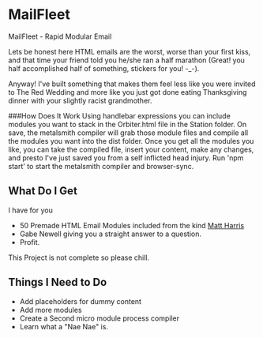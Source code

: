 # MailFleet
MailFleet - Rapid Modular Email

Lets be honest here HTML emails are the worst, worse than your first kiss, and that time your friend told you he/she ran a half marathon
(Great! you half accomplished half of something, stickers for you! -_-).<br>

Anyway! I've built something that makes them feel less like you were invited to The Red Wedding and more like you just got done eating Thanksgiving dinner with your slightly racist grandmother.

###How Does It Work
Using handlebar expressions you can include modules you want to stack in the Orbiter.html file in the Station folder. On save, the metalsmith compiler will grab those module files and compile all the modules you want into the dist folder. Once you get all the modules you like, you can take the compiled file, insert your content, make any changes, and presto I've just saved you from a self inflicted head injury. Run 'npm start' to start the metalsmith compiler and browser-sync.

## What Do I Get
I have for you
- 50 Premade HTML Email Modules included from the kind [Matt Harris](http://outlinemail.co.uk/)
- Gabe Newell giving you a straight answer to a question.
- Profit.


This Project is not complete so please chill.

## Things I Need to Do
- Add placeholders for dummy content
- Add more modules
- Create a Second micro module process compiler
- Learn what a "Nae Nae" is.

